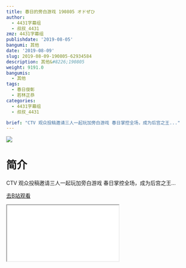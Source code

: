 ```yaml
---
title: 春日的旁白游戏 190805 オドぜひ
author:
  - 4431字幕组
  - 叔叔_4431
zmz: 4431字幕组
publishdate: '2019-08-05'
bangumi: 其他
date: '2019-08-09'
slug: 2019-08-09-190805-62934584
description: 其他&#8226;190805
weight: 9191.0
bangumis:
  - 其他
tags:
  - 春日俊彰
  - 若林正恭
categories:
  - 4431字幕组
  - 叔叔_4431

brief: "CTV 观众投稿邀请三人一起玩加旁白游戏 春日掌控全场，成为后宫之王..."
---
```

![](https://raw.githubusercontent.com/tcgriffith/owaraisite/master/static/tmpimg/371b0a9340472419e5e0e44f2af75eaa6aad8272.jpg.480.jpg)
# 简介  
CTV
观众投稿邀请三人一起玩加旁白游戏
春日掌控全场，成为后宫之王...  

[去B站观看](https://www.bilibili.com/video/av62934584/)
<div class ="resp-container"><iframe class="testiframe" src="//player.bilibili.com/player.html?aid=62934584"", scrolling="no", allowfullscreen="true" > </iframe></div> 
